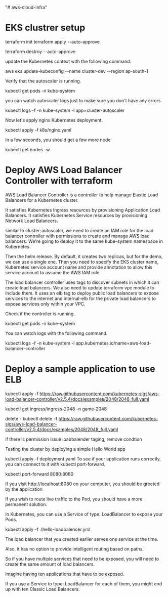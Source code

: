 "# aws-cloud-infra" 
# EKS clustrer setup
terraform init
terraform apply --auto-approve


terraform destroy --auto-approve


 update the Kubernetes context with the following command:

aws eks update-kubeconfig --name cluster-dev --region ap-south-1

Verify that the autoscaler is running.

kubectl get pods -n kube-system


you can watch autoscaler logs just to make sure you don't have any errors.

kubectl logs -f -n kube-system -l app=cluster-autoscaler

Now let's apply nginx Kubernetes deployment.

kubectl apply -f k8s/nginx.yaml

In a few seconds, you should get a few more node

kubectl get nodes -w



# Deploy AWS Load Balancer Controller with terraform
AWS Load Balancer Controller is a controller to help manage Elastic Load Balancers for a Kubernetes cluster.

It satisfies Kubernetes Ingress resources by provisioning Application Load Balancers.
It satisfies Kubernetes Service resources by provisioning Network Load Balancers.

similar to cluster-autoscaler, we need to create an IAM role for the load balancer controller with permissions to create and manage AWS load balancers. We're going to deploy it to the same kube-system namespace in Kubernetes.

Then the helm release. By default, it creates two replicas, but for the demo, we can use a single one. Then you need to specify the EKS cluster name, Kubernetes service account name and provide annotation to allow this service account to assume the AWS IAM role.

The load balancer controller uses tags to discover subnets in which it can create load balancers. We also need to update terraform vpc module to include them. It uses an elb tag to deploy public load balancers to expose services to the internet and internal-elb for the private load balancers to expose services only within your VPC.

Check if the controller is running.

kubectl get pods -n kube-system

You can watch logs with the following command.

kubectl logs -f -n kube-system -l app.kubernetes.io/name=aws-load-balancer-controller


# Deploy a sample application to use ELB

kubectl apply -f https://raw.githubusercontent.com/kubernetes-sigs/aws-load-balancer-controller/v2.5.4/docs/examples/2048/2048_full.yaml

kubectl get ingress/ingress-2048 -n game-2048

delete - kubectl delete -f https://raw.githubusercontent.com/kubernetes-sigs/aws-load-balancer-controller/v2.5.4/docs/examples/2048/2048_full.yaml

if there is permission issue loabbalender taging, remove condtion 

Testing the cluster by deploying a simple Hello World app

kubectl apply -f deployment.yaml
To see if your application runs correctly, you can connect to it with kubectl port-forward.

kubectl port-forward <hello-kubernetes-wfjdz> 8080:8080

If you visit http://localhost:8080 on your computer, you should be greeted by the application

If you wish to route live traffic to the Pod, you should have a more permanent solution.

In Kubernetes, you can use a Service of type: LoadBalancer to expose your Pods.

kubectl apply -f .\hello-loadbalencer.yml

The load balancer that you created earlier serves one service at the time.

Also, it has no option to provide intelligent routing based on paths.

So if you have multiple services that need to be exposed, you will need to create the same amount of load balancers.

Imagine having ten applications that have to be exposed.

If you use a Service to type: LoadBalancer for each of them, you might end up with ten Classic Load Balancers.